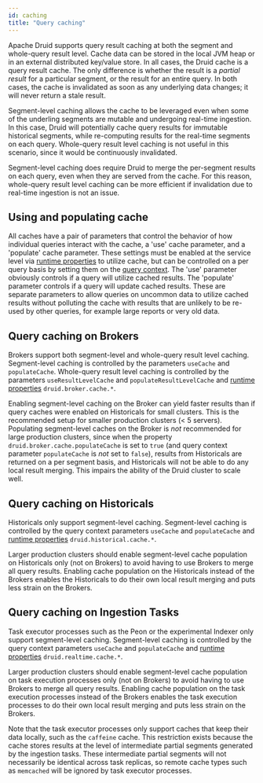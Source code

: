 ```yaml
---
id: caching
title: "Query caching"
---
```


<!--
  ~ Licensed to the Apache Software Foundation (ASF) under one
  ~ or more contributor license agreements.  See the NOTICE file
  ~ distributed with this work for additional information
  ~ regarding copyright ownership.  The ASF licenses this file
  ~ to you under the Apache License, Version 2.0 (the
  ~ "License"); you may not use this file except in compliance
  ~ with the License.  You may obtain a copy of the License at
  ~
  ~   http://www.apache.org/licenses/LICENSE-2.0
  ~
  ~ Unless required by applicable law or agreed to in writing,
  ~ software distributed under the License is distributed on an
  ~ "AS IS" BASIS, WITHOUT WARRANTIES OR CONDITIONS OF ANY
  ~ KIND, either express or implied.  See the License for the
  ~ specific language governing permissions and limitations
  ~ under the License.
  -->


Apache Druid supports query result caching at both the segment and whole-query result level. Cache data can be stored in the
local JVM heap or in an external distributed key/value store. In all cases, the Druid cache is a query result cache.
The only difference is whether the result is a _partial result_ for a particular segment, or the result for an entire
query. In both cases, the cache is invalidated as soon as any underlying data changes; it will never return a stale
result.

Segment-level caching allows the cache to be leveraged even when some of the underling segments are mutable and
undergoing real-time ingestion. In this case, Druid will potentially cache query results for immutable historical
segments, while re-computing results for the real-time segments on each query. Whole-query result level caching is not
useful in this scenario, since it would be continuously invalidated.

Segment-level caching does require Druid to merge the per-segment results on each query, even when they are served
from the cache. For this reason, whole-query result level caching can be more efficient if invalidation due to real-time
ingestion is not an issue.


## Using and populating cache

All caches have a pair of parameters that control the behavior of how individual queries interact with the cache, a 'use' cache parameter, and a 'populate' cache parameter. These settings must be enabled at the service level via [runtime properties](../configuration/index.md) to utilize cache, but can be controlled on a per query basis by setting them on the [query context](../querying/query-context.md). The 'use' parameter obviously controls if a query will utilize cached results. The 'populate' parameter controls if a query will update cached results. These are separate parameters to allow queries on uncommon data to utilize cached results without polluting the cache with results that are unlikely to be re-used by other queries, for example large reports or very old data.

## Query caching on Brokers

Brokers support both segment-level and whole-query result level caching. Segment-level caching is controlled by the
parameters `useCache` and `populateCache`. Whole-query result level caching is controlled by the parameters
`useResultLevelCache` and `populateResultLevelCache` and [runtime properties](../configuration/index.md)
`druid.broker.cache.*`.

Enabling segment-level caching on the Broker can yield faster results than if query caches were enabled on Historicals for small
clusters. This is the recommended setup for smaller production clusters (< 5 servers). Populating segment-level caches on
the Broker is _not_ recommended for large production clusters, since when the property `druid.broker.cache.populateCache` is
set to `true` (and query context parameter `populateCache` is _not_ set to `false`), results from Historicals are returned
on a per segment basis, and Historicals will not be able to do any local result merging. This impairs the ability of the
Druid cluster to scale well.

## Query caching on Historicals

Historicals only support segment-level caching. Segment-level caching is controlled by the query context
parameters `useCache` and `populateCache` and [runtime properties](../configuration/index.md)
`druid.historical.cache.*`.

Larger production clusters should enable segment-level cache population on Historicals only (not on Brokers) to avoid
having to use Brokers to merge all query results. Enabling cache population on the Historicals instead of the Brokers
enables the Historicals to do their own local result merging and puts less strain on the Brokers.

## Query caching on Ingestion Tasks

Task executor processes such as the Peon or the experimental Indexer only support segment-level caching. Segment-level 
caching is controlled by the query context parameters `useCache` and `populateCache` 
and [runtime properties](../configuration/index.html) `druid.realtime.cache.*`.

Larger production clusters should enable segment-level cache population on task execution processes only 
(not on Brokers) to avoid having to use Brokers to merge all query results. Enabling cache population on the 
task execution processes instead of the Brokers enables the task execution processes to do their own local 
result merging and puts less strain on the Brokers.

Note that the task executor processes only support caches that keep their data locally, such as the `caffeine` cache.
This restriction exists because the cache stores results at the level of intermediate partial segments generated by the
ingestion tasks. These intermediate partial segments will not necessarily be identical across task replicas, so
remote cache types such as `memcached` will be ignored by task executor processes.
